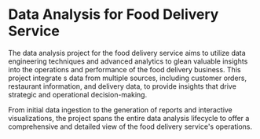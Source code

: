 # Data Analysis for Food Delivery Service     
     
The data analysis project for the food delivery service aims to utilize data engineering techniques and advanced analytics to glean valuable insights into the operations and performance of the food delivery business. This project integrate s data from multiple sources, including customer orders, restaurant information, and delivery data, to provide insights that drive strategic and operational decision-making.  
    
From initial data ingestion to the generation of reports and interactive visualizations, the project spans the entire data analysis lifecycle to offer a comprehensive and detailed view of the food delivery service's operations.   

 
 
 

